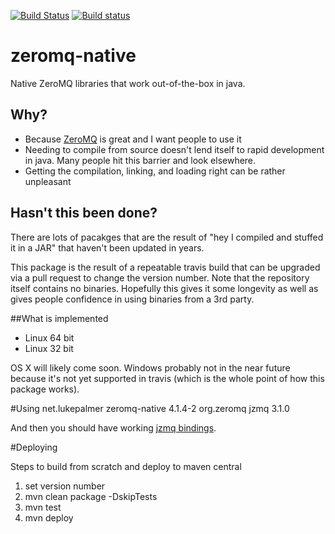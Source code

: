 [![Build Status](https://travis-ci.org/lukepalmer/zeromq-native.svg?branch=master)](https://travis-ci.org/lukepalmer/zeromq-native)
[![Build status](https://ci.appveyor.com/api/projects/status/k05i2gt0iw7l3djc/branch/master?svg=true)](https://ci.appveyor.com/project/lukepalmer/zeromq-native/branch/master)

# zeromq-native
Native ZeroMQ libraries that work out-of-the-box in java.

## Why?
* Because [ZeroMQ](http://zeromq.org/) is great and I want people to use it
* Needing to compile from source doesn't lend itself to rapid development in java. Many people hit this barrier and look elsewhere.
* Getting the compilation, linking, and loading right can be rather unpleasant

## Hasn't this been done?
There are lots of pacakges that are the result of "hey I compiled and stuffed it in a JAR" that haven't been updated in years. 

This package is the result of a repeatable travis build that can be upgraded via a pull request to change the version number.  Note that the repository itself contains no binaries.
Hopefully this gives it some longevity as well as gives people confidence in using binaries from a 3rd party.

##What is implemented
* Linux 64 bit
* Linux 32 bit

OS X will likely come soon. Windows probably not in the near future because it's not yet supported in travis (which is the whole point of how this package works).

#Using 
    <dependency>
        <groupId>net.lukepalmer</groupId>
        <artifactId>zeromq-native</artifactId>
        <version>4.1.4-2</version>
    </dependency>
    <dependency>
        <groupId>org.zeromq</groupId>
        <artifactId>jzmq</artifactId>
        <version>3.1.0</version>
    </dependency>
    
And then you should have working [jzmq bindings](https://github.com/zeromq/jzmq).

#Deploying

Steps to build from scratch and deploy to maven central
1. set version number
1. mvn clean package -DskipTests
1. mvn test
1. mvn deploy
